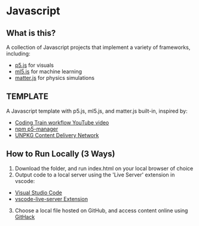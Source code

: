 # Javascript

## What is this?
 A collection of Javascript projects that implement a variety of frameworks, including:
 - [p5.js](https://p5js.org/) for visuals
 - [ml5.js](https://ml5js.org/) for machine learning
 - [matter.js](https://brm.io/matter-js/) for physics simulations
 
## TEMPLATE
A Javascript template with p5.js, ml5.js, and matter.js built-in, inspired by:
- [Coding Train workflow YouTube video](https://www.youtube.com/watch?v=HZ4D3wDRaec)
- [npm p5-manager](https://www.npmjs.com/package/p5-manager)
- [UNPKG Content Delivery Network](https://unpkg.com/)

## How to Run Locally (3 Ways)
1. Download the folder, and run index.html on your local browser of choice
2. Output code to a local server using the 'Live Server' extension in vscode:
- [Visual Studio Code](https://code.visualstudio.com/)
- [vscode-live-server Extension](https://github.com/ritwickdey/vscode-live-server)
3. Choose a local file hosted on GitHub, and access content online using [GitHack](https://raw.githack.com/)
